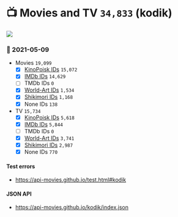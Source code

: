 # :tv: Movies and TV `34,833` (kodik)

<a href="https://API-Movies.github.io"><img src="https://API-Movies.github.io/banner.png?cache"></a>

### :date: 2021-05-09
- Movies `19,099`
  - [x] <a href="https://API-Movies.github.io/kodik/movie_kinopoisk_ids.json">KinoPoisk IDs</a> `15,072`
  - [x] <a href="https://API-Movies.github.io/kodik/movie_imdb_ids.json">IMDb IDs</a> `14,629`
  - [ ] TMDb IDs `0`
  - [x] <a href="https://API-Movies.github.io/kodik/movie_world_art_ids.json">World-Art IDs</a> `1,534`
  - [x] <a href="https://API-Movies.github.io/kodik/movie_shikimori_ids.json">Shikimori IDs</a> `1,168`
  - [x] None IDs `138`
- TV `15,734`
  - [x] <a href="https://API-Movies.github.io/kodik/tv_kinopoisk_ids.json">KinoPoisk IDs</a> `5,618`
  - [x] <a href="https://API-Movies.github.io/kodik/tv_imdb_ids.json">IMDb IDs</a> `5,844`
  - [ ] TMDb IDs `0`
  - [x] <a href="https://API-Movies.github.io/kodik/tv_world_art_ids.json">World-Art IDs</a> `3,741`
  - [x] <a href="https://API-Movies.github.io/kodik/tv_shikimori_ids.json">Shikimori IDs</a> `2,987`
  - [x] None IDs `770`
#### Test errors
- <a href='https://api-movies.github.io/test.html#kodik'>https://api-movies.github.io/test.html#kodik</a>
#### JSON API
- <a href='https://api-movies.github.io/kodik/index.json'>https://api-movies.github.io/kodik/index.json</a>
